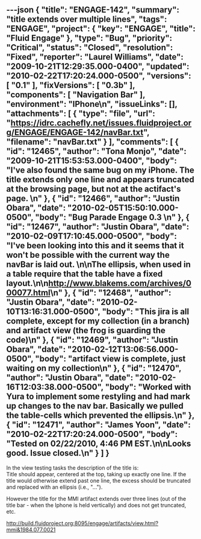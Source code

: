 ---json
{
  "title": "ENGAGE-142",
  "summary": "title extends over multiple lines",
  "tags": "ENGAGE",
  "project": {
    "key": "ENGAGE",
    "title": "Fluid Engage"
  },
  "type": "Bug",
  "priority": "Critical",
  "status": "Closed",
  "resolution": "Fixed",
  "reporter": "Laurel Williams",
  "date": "2009-10-21T12:29:35.000-0400",
  "updated": "2010-02-22T17:20:24.000-0500",
  "versions": [
    "0.1"
  ],
  "fixVersions": [
    "0.3b"
  ],
  "components": [
    "Navigation Bar"
  ],
  "environment": "IPhone\n",
  "issueLinks": [],
  "attachments": [
    {
      "type": "file",
      "url": "https://idrc.cachefly.net/issues.fluidproject.org/ENGAGE/ENGAGE-142/navBar.txt",
      "filename": "navBar.txt"
    }
  ],
  "comments": [
    {
      "id": "12465",
      "author": "Tona Monjo",
      "date": "2009-10-21T15:53:53.000-0400",
      "body": "I've also found the same bug on my iPhone. The title extends only one line and appears truncated  at the browsing page, but not at the actifact's page.&#x20;\n"
    },
    {
      "id": "12466",
      "author": "Justin Obara",
      "date": "2010-02-05T15:50:10.000-0500",
      "body": "Bug Parade Engage 0.3&#x20;\n"
    },
    {
      "id": "12467",
      "author": "Justin Obara",
      "date": "2010-02-09T17:10:45.000-0500",
      "body": "I've been looking into this and it seems that it won't be possible with the current way the navBar is laid out.&#x20;\n\nThe ellipsis, when used in a table require that the table have a fixed layout.\n\n<http://www.blakems.com/archives/000077.html>\n"
    },
    {
      "id": "12468",
      "author": "Justin Obara",
      "date": "2010-02-10T13:16:31.000-0500",
      "body": "This jira is all complete, except for my collection (in a branch) and artifact view (the frog is guarding the code)\n"
    },
    {
      "id": "12469",
      "author": "Justin Obara",
      "date": "2010-02-12T13:06:56.000-0500",
      "body": "artifact view is complete, just waiting on my collection\n"
    },
    {
      "id": "12470",
      "author": "Justin Obara",
      "date": "2010-02-16T12:03:38.000-0500",
      "body": "Worked with Yura to implement  some restyling and had mark up changes to the nav bar. Basically we pulled the table-cells which prevented the ellipsis.\n"
    },
    {
      "id": "12471",
      "author": "James Yoon",
      "date": "2010-02-22T17:20:24.000-0500",
      "body": "Tested on 02/22/2010, 4:46 PM EST.\n\nLooks good. Issue closed.\n"
    }
  ]
}
---
In the view testing tasks the description of the title is:\
Title should appear, centered at the top, taking up exactly one line. If the title would otherwise extend past one line, the excess should be truncated and replaced with an ellipsis (i.e., "...").&#x20;

However the title for the MMI artifact extends over three lines (out of the title bar - when the Iphone is held vertically) and does not get truncated, etc.

<http://build.fluidproject.org:8095/engage/artifacts/view.html?mmi&1984.077.0021>

        